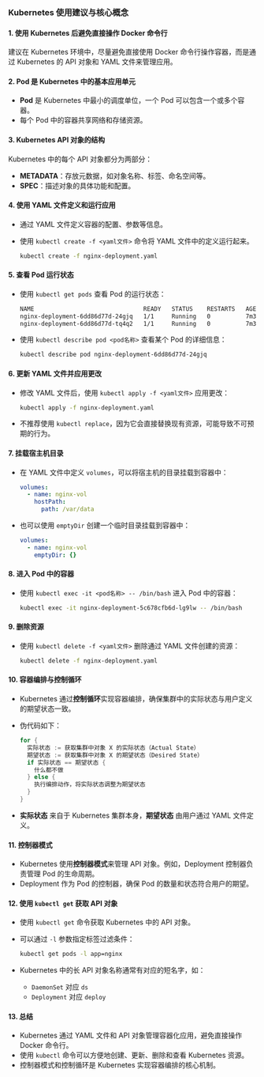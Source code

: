 ### Kubernetes 使用建议与核心概念

#### 1. 使用 Kubernetes 后避免直接操作 Docker 命令行
建议在 Kubernetes 环境中，尽量避免直接使用 Docker 命令行操作容器，而是通过 Kubernetes 的 API 对象和 YAML 文件来管理应用。

#### 2. Pod 是 Kubernetes 中的基本应用单元
- **Pod** 是 Kubernetes 中最小的调度单位，一个 Pod 可以包含一个或多个容器。
- 每个 Pod 中的容器共享网络和存储资源。

#### 3. Kubernetes API 对象的结构
Kubernetes 中的每个 API 对象都分为两部分：
- **METADATA**：存放元数据，如对象名称、标签、命名空间等。
- **SPEC**：描述对象的具体功能和配置。

#### 4. 使用 YAML 文件定义和运行应用
- 通过 YAML 文件定义容器的配置、参数等信息。
- 使用 `kubectl create -f <yaml文件>` 命令将 YAML 文件中的定义运行起来。

  ```bash
  kubectl create -f nginx-deployment.yaml
  ```

#### 5. 查看 Pod 运行状态
- 使用 `kubectl get pods` 查看 Pod 的运行状态：

  ```bash
  NAME                               READY   STATUS    RESTARTS   AGE
  nginx-deployment-6dd86d77d-24gjq   1/1     Running   0          7m30s
  nginx-deployment-6dd86d77d-tq4q2   1/1     Running   0          7m30s
  ```

- 使用 `kubectl describe pod <pod名称>` 查看某个 Pod 的详细信息：

  ```bash
  kubectl describe pod nginx-deployment-6dd86d77d-24gjq
  ```

#### 6. 更新 YAML 文件并应用更改
- 修改 YAML 文件后，使用 `kubectl apply -f <yaml文件>` 应用更改：

  ```bash
  kubectl apply -f nginx-deployment.yaml
  ```

- 不推荐使用 `kubectl replace`，因为它会直接替换现有资源，可能导致不可预期的行为。

#### 7. 挂载宿主机目录
- 在 YAML 文件中定义 `volumes`，可以将宿主机的目录挂载到容器中：

  ```yaml
  volumes:
    - name: nginx-vol
      hostPath:
        path: /var/data
  ```

- 也可以使用 `emptyDir` 创建一个临时目录挂载到容器中：

  ```yaml
  volumes:
    - name: nginx-vol
      emptyDir: {}
  ```

#### 8. 进入 Pod 中的容器
- 使用 `kubectl exec -it <pod名称> -- /bin/bash` 进入 Pod 中的容器：

  ```bash
  kubectl exec -it nginx-deployment-5c678cfb6d-lg9lw -- /bin/bash
  ```

#### 9. 删除资源
- 使用 `kubectl delete -f <yaml文件>` 删除通过 YAML 文件创建的资源：

  ```bash
  kubectl delete -f nginx-deployment.yaml
  ```

#### 10. 容器编排与控制循环
- Kubernetes 通过**控制循环**实现容器编排，确保集群中的实际状态与用户定义的期望状态一致。
- 伪代码如下：

  ```go
  for {
    实际状态 := 获取集群中对象 X 的实际状态（Actual State）
    期望状态 := 获取集群中对象 X 的期望状态（Desired State）
    if 实际状态 == 期望状态 {
      什么都不做
    } else {
      执行编排动作，将实际状态调整为期望状态
    }
  }
  ```

- **实际状态** 来自于 Kubernetes 集群本身，**期望状态** 由用户通过 YAML 文件定义。

#### 11. 控制器模式
- Kubernetes 使用**控制器模式**来管理 API 对象。例如，Deployment 控制器负责管理 Pod 的生命周期。
- Deployment 作为 Pod 的控制器，确保 Pod 的数量和状态符合用户的期望。

#### 12. 使用 `kubectl get` 获取 API 对象
- 使用 `kubectl get` 命令获取 Kubernetes 中的 API 对象。
- 可以通过 `-l` 参数指定标签过滤条件：

  ```bash
  kubectl get pods -l app=nginx
  ```

- Kubernetes 中的长 API 对象名称通常有对应的短名字，如：
  - `DaemonSet` 对应 `ds`
  - `Deployment` 对应 `deploy`

#### 13. 总结
- Kubernetes 通过 YAML 文件和 API 对象管理容器化应用，避免直接操作 Docker 命令行。
- 使用 `kubectl` 命令可以方便地创建、更新、删除和查看 Kubernetes 资源。
- 控制器模式和控制循环是 Kubernetes 实现容器编排的核心机制。
